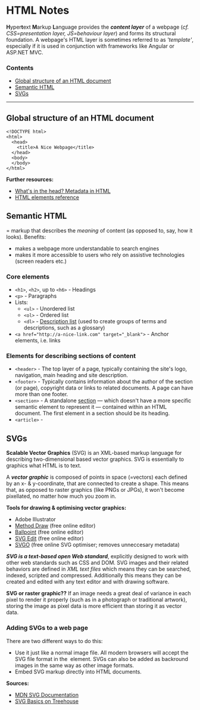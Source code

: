 # HTML Notes
**H**yper**t**ext **M**arkup **L**anguage provides the ***content layer*** of a webpage (*cf. CSS=presentation layer, JS=behaviour layer*) and forms its structural foundation. A webpage's HTML layer is sometimes referred to as *'template'*, especially if it is used in conjunction with frameworks like Angular or ASP.NET MVC.

### Contents
- [Global structure of an HTML document](#global-structure-of-an-HTML-document)
- [Semantic HTML](#semantic-html)
- [SVGs](#svgs)

--------------------------

## Global structure of an HTML document
```
<!DOCTYPE html>
<html>
  <head>
    <title>A Nice Webpage</title>
  </head>
  <body>
  </body>
</html>
```

**Further resources:**
- [What's in the head? Metadata in HTML](https://developer.mozilla.org/en-US/docs/Learn/HTML/Introduction_to_HTML/The_head_metadata_in_HTML)
- [HTML elements reference](https://developer.mozilla.org/en-US/docs/Web/HTML/Element)


## Semantic HTML
= markup that describes the *meaning* of content (as opposed to, say, how it looks). Benefits:
- makes a webpage more understandable to search engines
- makes it more accessible to users who rely on assistive technologies (screen readers etc.)

### Core elements
- `<h1>`, `<h2>`, up to `<h6>` - Headings
- `<p>` - Paragraphs
- Lists:
  - `<ul>` - Unordered list
  - `<ol>` - Ordered list
  - `<dl>` - [Description list](http://html5doctor.com/the-dl-element/) (used to create groups of terms and descriptions, such as a glossary)
- `<a href="http://a-nice-link.com" target="_blank">` - Anchor elements, i.e. links

### Elements for describing sections of content
- `<header>` - The top layer of a page, typically containing the site's logo, navigation, main heading and site description.
- `<footer>` - Typically contains information about the author of the section (or page), copyright data or links to related documents. A page can have more than one footer.
- `<section>` - A standalone [section](https://developer.mozilla.org/en-US/docs/Web/HTML/Element/section) — which doesn't have a more specific semantic element to represent it — contained within an HTML document. The first element in a section should be its heading.
- `<article>` - 


## SVGs
**Scalable Vector Graphics** (SVG) is an XML-based markup language for describing two-dimensional based vector graphics. SVG is essentially to graphics what HTML is to text.

A ***vector graphic*** is composed of points in space (=vectors) each defined by an x- & y-coordinate, that are connected to create a shape. This means that, as opposed to raster graphics (like PNGs or JPGs), it won't become pixellated, no matter how much you zoom in.

**Tools for drawing & optimising vector graphics:**
- Adobe Illustrator
- [Method Draw](https://editor.method.ac/) (free online editor)
- [Ballpoint](https://ballpoint.io/) (free online editor)
- [SVG Edit](https://svg-edit.github.io/svgedit/releases/svg-edit-2.8.1/svg-editor.html) (free online editor)
- [SVGO](https://jakearchibald.github.io/svgomg/) (free online SVG optimiser; removes unneccesary metadata)

***SVG is a text-based open Web standard***, explicitly designed to work with other web standards such as CSS and DOM. SVG images and their related behaviors are defined in *XML text files* which means they can be searched, indexed, scripted and compressed. Additionally this means they can be created and edited with any text editor and with drawing software. 

**SVG or raster graphic??**
If an image needs a great deal of variance in each pixel to render it properly (such as in a photograph or traditional artwork), storing the image as pixel data is more efficient than storing it as vector data.

### Adding SVGs to a web page
There are two different ways to do this: 
- Use it just like a normal image file. All modern browsers will accept the SVG file format in the <img> element. SVGs can also be added as backround images in the same way as other image formats.
- Embed SVG markup directly into HTML documents.

**Sources:**
- [MDN SVG Documentation](https://developer.mozilla.org/en-US/docs/Web/SVG)
- [SVG Basics on Treehouse](https://teamtreehouse.com/library/vector-graphics)
